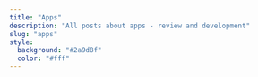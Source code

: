 ```yaml
---
title: "Apps"
description: "All posts about apps - review and development"
slug: "apps"
style:
  background: "#2a9d8f"
  color: "#fff"
---
```

